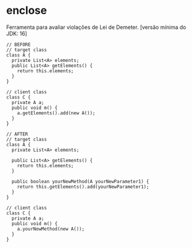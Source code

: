 # enclose
Ferramenta para avaliar violações de Lei de Demeter.
[versão mínima do JDK: 16]

```
// BEFORE
// target class
class A {
  private List<A> elements;
  public List<A> getElements() {
    return this.elements;
  }
}
  
// client class
class C {
  private A a;
  public void m() {
    a.getElements().add(new A());
  }
}
```

```
// AFTER
// target class
class A {
  private List<A> elements;
  
  public List<A> getElements() {
    return this.elements;
  }
  
  public boolean yourNewMethod(A yourNewParameter1) {
    return this.getElements().add(yourNewParameter1);
  }
}
  
// client class
class C {
  private A a;
  public void m() {
    a.yourNewMethod(new A());
  }
}
```
